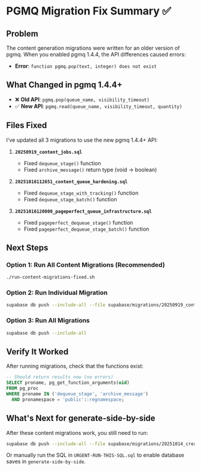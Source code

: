 # PGMQ Migration Fix Summary ✅

## Problem
The content generation migrations were written for an older version of pgmq. When you enabled pgmq 1.4.4, the API differences caused errors:
- **Error**: `function pgmq.pop(text, integer) does not exist`

## What Changed in pgmq 1.4.4+
- ❌ **Old API**: `pgmq.pop(queue_name, visibility_timeout)`
- ✅ **New API**: `pgmq.read(queue_name, visibility_timeout, quantity)`

## Files Fixed
I've updated all 3 migrations to use the new pgmq 1.4.4+ API:

1. **`20250919_content_jobs.sql`**
   - Fixed `dequeue_stage()` function
   - Fixed `archive_message()` return type (void → boolean)

2. **`20251016112651_content_queue_hardening.sql`**
   - Fixed `dequeue_stage_with_tracking()` function
   - Fixed `dequeue_stage_batch()` function

3. **`20251016120000_pageperfect_queue_infrastructure.sql`**
   - Fixed `pageperfect_dequeue_stage()` function
   - Fixed `pageperfect_dequeue_stage_batch()` function

## Next Steps

### Option 1: Run All Content Migrations (Recommended)
```bash
./run-content-migrations-fixed.sh
```

### Option 2: Run Individual Migration
```bash
supabase db push --include-all --file supabase/migrations/20250919_content_jobs.sql
```

### Option 3: Run All Migrations
```bash
supabase db push --include-all
```

## Verify It Worked
After running migrations, check that the functions exist:

```sql
-- Should return results now (no errors)
SELECT proname, pg_get_function_arguments(oid) 
FROM pg_proc 
WHERE proname IN ('dequeue_stage', 'archive_message')
  AND pronamespace = 'public'::regnamespace;
```

## What's Next for generate-side-by-side
After these content migrations work, you still need to run:

```bash
supabase db push --include-all --file supabase/migrations/20251014_create_update_task_by_id_rpc.sql
```

Or manually run the SQL in `URGENT-RUN-THIS-SQL.sql` to enable database saves in `generate-side-by-side`.

